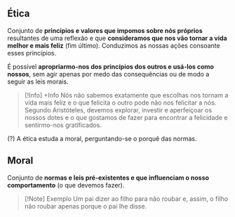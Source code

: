 ## Ética
Conjunto de **princípios e valores que impomos sobre nós próprios** resultantes de uma reflexão e que **consideramos que nos vão tornar a vida melhor e mais feliz** (fim último).
Conduzimos as nossas ações consoante esses princípios.

É possível **apropriarmo-nos dos princípios dos outros e usá-los como nossos**, sem agir apenas por medo das consequências ou de modo a seguir as leis morais.

> [!Info] +Info
> Nós não sabemos exatamente que escolhas nos tornam a vida mais feliz e o que felicita o outro pode não nos felicitar a nós. Segundo Aristóteles, devemos explorar, investir e aperfeiçoar os nossos dotes e o que gostamos de fazer para encontrar a felicidade e sentirmo-nos gratificados.


(?) A ética estuda a moral, perguntando-se o porquê das normas.
## Moral
Conjunto de **normas e leis pré-existentes e que influenciam o nosso comportamento** (o que devemos fazer).
>[!Note] Exemplo
>Um pai dizer ao filho para não roubar e, assim, o filho não roubar apenas porque o pai lhe disse.